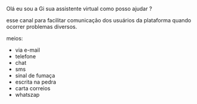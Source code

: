 Olá eu sou a Gi sua assistente virtual como posso ajudar ?

esse canal para facilitar comunicação dos usuários da plataforma 
quando ocorrer problemas diversos.

meios:
- via e-mail
- telefone
- chat
- sms
- sinal de fumaça
- escrita na pedra
- carta correios
- whatszap